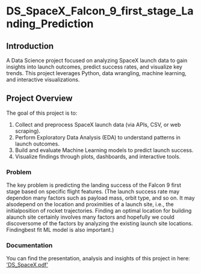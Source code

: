 # DS_SpaceX_Falcon_9_first_stage_Landing_Prediction
## Introduction
A Data Science project focused on analyzing SpaceX launch data to gain insights into launch outcomes, predict success rates, and visualize key trends. This project leverages Python, data wrangling, machine learning, and interactive visualizations.
## Project Overview
The goal of this project is to:
1. Collect and preprocess SpaceX launch data (via APIs, CSV, or web scraping).
2. Perform Exploratory Data Analysis (EDA) to understand patterns in launch outcomes.
3. Build and evaluate Machine Learning models to predict launch success.
4. Visualize findings through plots, dashboards, and interactive tools.
### Problem 
The key problem is predicting the landing success of the Falcon 9 first stage based on specific flight features.
(The launch success rate may dependon many factors such as payload mass, orbit type, and so on. It may alsodepend on the location and proximities of a launch site, i.e., the initialposition of rocket trajectories. Finding an optimal location for building alaunch site certainly involves many factors and hopefully we could discoversome of the factors by analyzing the existing launch site locations. Findingbest fit ML model is also important.)
### Documentation 
You can find the presentation, analysis and insights of this project in here: ['DS_SpaceX.pdf'](DS_SpaceX.pdf) 
